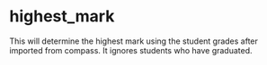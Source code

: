 # highest_mark

This will determine the highest mark using the student grades after imported from compass. It ignores students who have graduated.
